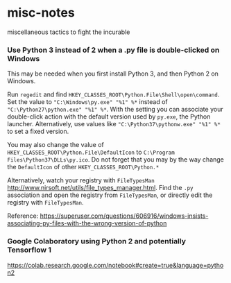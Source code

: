 # misc-notes
miscellaneous tactics to fight the incurable

### Use Python 3 instead of 2 when a .py file is double-clicked on Windows

This may be needed when you first install Python 3, and then Python 2 on Windows.

Run `regedit` and find `HKEY_CLASSES_ROOT\Python.File\Shell\open\command`. Set the value to `"C:\Windows\py.exe" "%1" %*` instead of `"C:\Python27\python.exe" "%1" %*`. With the setting you can associate your double-click action with the default version used by `py.exe`, the Python launcher. Alternatively, use values like `"C:\Python37\pythonw.exe" "%1" %*` to set a fixed version.

You may also change the value of `HKEY_CLASSES_ROOT\Python.File\DefaultIcon` to `C:\Program Files\Python37\DLLs\py.ico`. Do not forget that you may by the way change the `DefaultIcon` of other `HKEY_CLASSES_ROOT\Python.*`

Alternatively, watch your registry with `FileTypesMan` http://www.nirsoft.net/utils/file_types_manager.html. Find the `.py` association and open the registry from `FileTypesMan`, or directly edit the registry with `FileTypesMan`.

Reference: https://superuser.com/questions/606916/windows-insists-associating-py-files-with-the-wrong-version-of-python

### Google Colaboratory using Python 2 and potentially Tensorflow 1

https://colab.research.google.com/notebook#create=true&language=python2